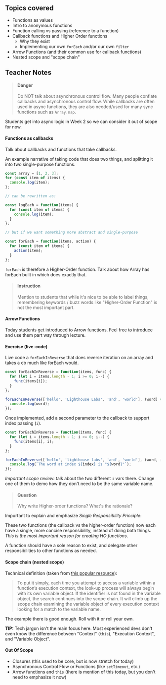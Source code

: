 

## Topics covered

- Functions as values
- Intro to anonymous functions
- Function calling vs passing (reference to a function)
- Callback functions and Higher Order functions
  - Why they exist
  - Implementing our own `forEach` and/or our own `filter`
- Arrow Functions (and their common use for callback functions)
- Nested scope and "scope chain"

## Teacher Notes

> #### Danger
> Do NOT talk about asynchronous control flow. 
> Many people conflate callbacks and asynchronous control flow. While callbacks are often used in async functions, they are also needed/used for many sync functions such as `Array.map`. 

Students get into async logic in Week 2 so we can consider it out of scope for now.

#### Functions as callbacks

Talk about callbacks and functions that take callbacks.

An example narrative of taking code that does two things, and splitting it into two single-purpose functions.

```javascript
const array = [1, 2, 3];
for (const item of items) {
  console.log(item);
};

// can be rewritten as:

const logEach = function(items) {
  for (const item of items) {
    console.log(item);
  }
};

// but if we want something more abstract and single-purpose

const forEach = function(items, action) {
  for (const item of items) {
    action(item);
  }
};
```

`forEach` is therefore a Higher-Order function. Talk about how Array has forEach built in which does exactly that.

> #### Instruction
> Mention to students that while it's nice to be able to label things, remembering keywords / buzz words like "Higher-Order Function" is not the most important part.

#### Arrow Functions

Today students get introduced to Arrow functions. Feel free to introduce and use them part way through lecture.

#### Exercise (live-code)

Live code a `forEachInReverse` that does reverse iteration on an array and takes a cb much like forEach would.

```javascript
const forEachInReverse = function(items, func) {
  for (let i = items.length - 1; i >= 0; i--) {
    func(items[i]);
  }
};

forEachInReverse(['hello', 'Lighthouse Labs', 'and', 'world'], (word) => {
  console.log(word);
});
```

Once implemented, add a second parameter to the callback to support index passing (`i`).

```javascript
const forEachInReverse = function(items, func) {
  for (let i = items.length - 1; i >= 0; i--) {
    func(items[i], i);
  }
};

forEachInReverse(['hello', 'lighthouse labs', 'and', 'world'], (word, index) => {
  console.log(`The word at index ${index} is "${word}"`);
});
```

*Important scope review:* talk about the two different `i` vars there. Change one of them to demo how they don't need to be the same variable name.

> #### Question
> Why write Higher-order functions? What's the rationale?

Important to explain and emphasize _Single Responsibility Principle_:

These two functions (the callback vs the higher-order function) now each have a single, more concise responsibility, instead of doing both things. _This is the most important reason for creating HO functions_.

A function should have a sole reason to exist, and delegate other responsibilities to other functions as needed.

#### Scope chain (nested scope)

Technical definition (taken from [this popular resource](http://ryanmorr.com/understanding-scope-and-context-in-javascript/)):

> To put it simply, each time you attempt to access a variable within a function’s execution context, the look-up process will always begin with its own variable object. If the identifier is not found in the variable object, the search continues into the scope chain. It will climb up the scope chain examining the variable object of every execution context looking for a match to the variable name.

The example there is good enough. Roll with it or roll your own.

**TIP:** Tech jargon isn't the main focus here. Most experienced devs don't even know the difference between "Context" (`this`), "Execution Context", and "Variable Object".

#### Out Of Scope

* Closures (this used to be core, but is now stretch for today)
* Asynchronous Control Flow or Functions (like `setTimeout`, etc.)
* Arrow functions and `this` (there is mention of this today, but you don't need to emphasize it now)

